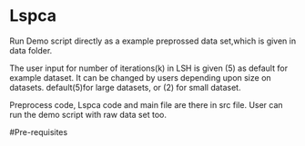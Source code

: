# Lspca

Run  Demo script directly as a example preprossed data set,which is given in data folder.


The user input for number of iterations(k) in LSH is given (5) as default for example dataset. It can be changed by users depending upon size on datasets. default(5)for large datasets, or (2) for small dataset.


Preprocess code, Lspca code and main file are there in src file. User can run the demo script with raw data set too.

#Pre-requisites
